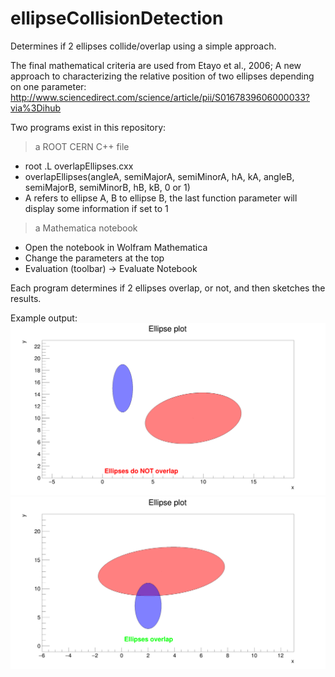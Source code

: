 # ellipseCollisionDetection
Determines if 2 ellipses collide/overlap using a simple approach.

The final mathematical criteria are used from Etayo et al., 2006;
A new approach to characterizing the relative position of two ellipses depending on one parameter:
http://www.sciencedirect.com/science/article/pii/S0167839606000033?via%3Dihub

Two programs exist in this repository:
> a ROOT CERN C++ file
* root .L overlapEllipses.cxx
* overlapEllipses(angleA, semiMajorA, semiMinorA, hA, kA, angleB, semiMajorB, semiMinorB, hB, kB, 0 or 1)
* A refers to ellipse A, B to ellipse B, the last function parameter will display some information if set to 1
> a Mathematica notebook
* Open the notebook in Wolfram Mathematica
* Change the parameters at the top
* Evaluation (toolbar) -> Evaluate Notebook

Each program determines if 2 ellipses overlap, or not, and then sketches the results.

Example output:
![alt text](https://github.com/LukeBatten/ellipseCollisionDetection/blob/master/img/ellipseOverlap1.png)
![alt text](https://github.com/LukeBatten/ellipseCollisionDetection/blob/master/img/ellipseOverlap2.png)
